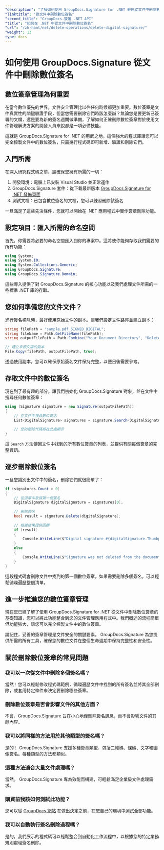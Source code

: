 ```yaml
---
"description": "了解如何使用 GroupDocs.Signature for .NET 輕鬆從文件中刪除數位簽章。我們的逐步指南可協助您輕鬆維護文件安全。"
"linktitle": "從文件中刪除數位簽名"
"second_title": "GroupDocs.簽署 .NET API"
"title": "如何在 .NET 中從文件中刪除數位簽名"
"url": "/zh-hant/net/delete-operations/delete-digital-signature/"
"weight": 13
type: docs
---
```

# 如何使用 GroupDocs.Signature 從文件中刪除數位簽名

## 數位簽章管理為何重要

在當今數位優先的世界，文件安全管理比以往任何時候都更加重要。數位簽章是文件真實性的關鍵驗證手段，但當您需要刪除它們時該怎麼辦？無論您是要更新已簽署的文檔，還是要為新的簽名週期做準備，了解如何正確刪除數位簽章對於使用文件管理解決方案的開發人員來說都是一項必備技能。

這就是 GroupDocs.Signature for .NET 的用武之地。這個強大的程式庫讓您可以完全控製文件中的數位簽名，只需幾行程式碼即可新增、驗證和刪除它們。

## 入門所需

在深入研究程式碼之前，請確保您擁有所需的一切：

1. 開發環境：電腦上已安裝 Visual Studio 並正常運作
2. GroupDocs.Signature 套件：從下載最新版本 [GroupDocs.Signature for .NET 發佈頁面](https://releases.groupdocs.com/signature/net/)
3. 測試文檔：已包含數位簽名的文檔，您可以練習刪除該簽名

一旦滿足了這些先決條件，您就可以開始在 .NET 應用程式中實作簽章刪除功能。

## 設定項目：匯入所需的命名空間

首先，你需要將必要的命名空間匯入到你的專案中。這將使你能夠存取我們需要的所有功能：

```csharp
using System;
using System.IO;
using System.Collections.Generic;
using GroupDocs.Signature;
using GroupDocs.Signature.Domain;
```

這些導入提供了對 GroupDocs.Signature 的核心功能以及我們處理文件所需的一些標準 .NET 庫的存取。

## 您如何準備您的文件文件？

進行簽名移除時，最好使用原始文件的副本。讓我們設定文件路徑並建立副本：

```csharp
string filePath = "sample.pdf_SIGNED_DIGITAL";
string fileName = Path.GetFileName(filePath);
string outputFilePath = Path.Combine("Your Document Directory", "DeleteDigital", fileName);

// 建立來源文檔的副本
File.Copy(filePath, outputFilePath, true);
```

透過使用副本，您可以確保原始簽名文件保持完整，以便日後需要參考。

## 存取文件中的數位簽名

現在到了最有趣的部分。讓我們初始化 GroupDocs.Signature 對象，並在文件中搜尋任何數位簽章：

```csharp
using (Signature signature = new Signature(outputFilePath))
{
    // 在文件中搜尋數位簽名
    List<DigitalSignature> signatures = signature.Search<DigitalSignature>(SignatureType.Digital);
    
    // 您的刪除代碼將在此處顯示
}
```

這 `Search` 方法傳回文件中找到的所有數位簽章的列表，並提供有關每個簽章的完整資訊。

## 逐步刪除數位簽名

一旦您識別出文件中的簽名，刪除它們就很簡單了：

```csharp
if (signatures.Count > 0)
{
    // 從清單中取得第一個簽名
    DigitalSignature digitalSignature = signatures[0];
    
    // 刪除簽名
    bool result = signature.Delete(digitalSignature);
    
    // 根據結果提供回饋
    if (result)
    {
        Console.WriteLine($"Digital signature #{digitalSignature.Thumbprint} from {digitalSignature.SignTime.ToShortDateString()} was deleted from document ['{fileName}'].");
    }
    else
    {
        Console.WriteLine($"Signature was not deleted from the document! Signature# {digitalSignature.Thumbprint} was not found!");
    }
}
```

這段程式碼會刪除文件中找到的第一個數位簽章。如果需要刪除多個簽名，可以輕鬆循環遍歷整個清單。

## 進一步推進您的數位簽章管理

現在您已經了解了使用 GroupDocs.Signature for .NET 從文件中刪除數位簽章的基礎知識，您可以將此功能整合到您的文件管理應用程式中。我們概述的流程簡單但功能強大，讓您可以完全控製文件中的數位簽章。

請記住，妥善的簽章管理是文件安全的關鍵要素。 GroupDocs.Signature 為您提供所需的所有工具，確保您的數位文件在整個生命週期中保持完整性和安全性。

## 關於刪除數位簽章的常見問題

### 我可以一次從文件中刪除多個簽名嗎？
當然！您可以輕鬆修改程式碼範例，循環遍歷文件中找到的所有簽名並將其全部刪除，或套用特定條件來決定要刪除哪些簽章。

### 刪除數位簽章是否會影響文件的其他方面？
不會，GroupDocs.Signature 旨在小心地僅刪除簽名訊息，而不會影響文件的其餘內容。

### 我可以將同樣的方法用於其他類型的簽名嗎？
是的！ GroupDocs.Signature 支援多種簽章類型，包括二維碼、條碼、文字和圖像簽名。每種類型的方法都類似。

### 這種方法適合大量文件處理嗎？
當然。 GroupDocs.Signature 專為效能而構建，可輕鬆滿足企業級文件處理需求。

### 購買前我該如何測試此功能？
您可以從 [GroupDocs 網站](https://releases.groupdocs.com/) 在做出決定之前，在您自己的環境中測試全部功能。

### 我可以自動執行簽名刪除過程嗎？
是的，我們展示的程式碼可以輕鬆整合到自動化工作流程中，以根據您的特定業務規則處理簽名刪除。